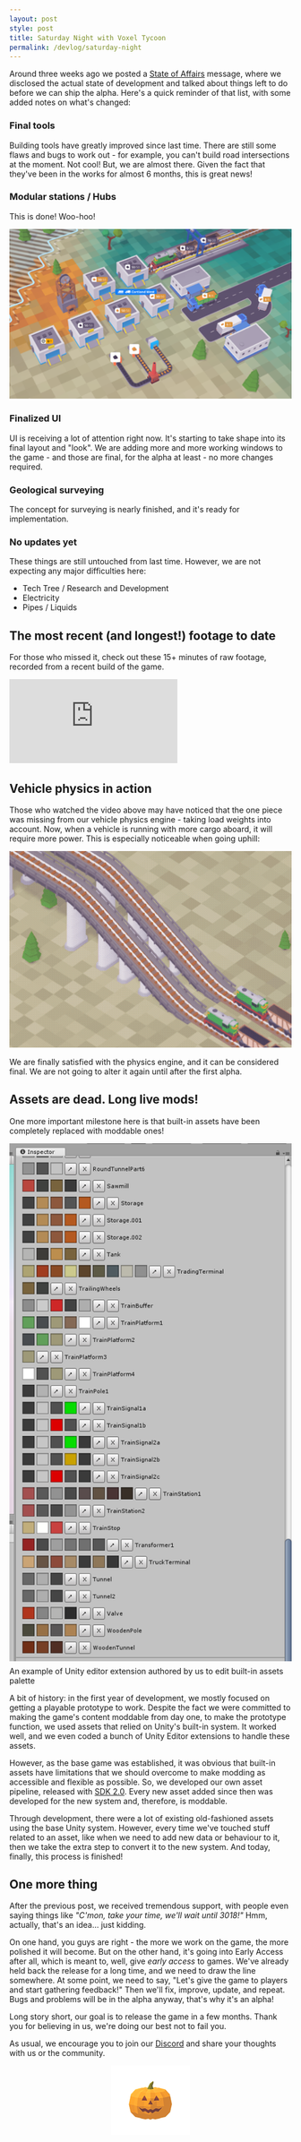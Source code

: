 ```yaml
---
layout: post
style: post
title: Saturday Night with Voxel Tycoon
permalink: /devlog/saturday-night
---
```


Around three weeks ago we posted a [State of Affairs](/when) message, where we disclosed the actual state of development and talked about things left to do before we can ship the alpha. Here's a quick reminder of that list, with some added notes on what's changed:

### Final tools

Building tools have greatly improved since last time. There are still some flaws and bugs to work out - for example, you can't build road intersections at the moment. Not cool! But, we are almost there. Given the fact that they've been in the works for almost 6 months, this is great news!

### Modular stations / Hubs

This is done! Woo-hoo!

![](/assets/weekreport/20181013-152913.png)

### Finalized UI

UI is receiving a lot of attention right now. It's starting to take shape into its final layout and "look". We are adding more and more working windows to the game - and those are final, for the alpha at least - no more changes required.

### Geological surveying

The concept for surveying is nearly finished, and it's ready for implementation.

### No updates yet

These things are still untouched from last time. However, we are not expecting any major difficulties here:

* Tech Tree / Research and Development
* Electricity
* Pipes / Liquids

## The most recent (and longest!) footage to date

For those who missed it, check out these 15+ minutes of raw footage, recorded from a recent build of the game.

<iframe class="widget-youtube" src="https://www.youtube.com/embed/eGKbHxh47Y4?rel=0" frameborder="0" allow="autoplay; encrypted-media" allowfullscreen></iframe>

## Vehicle physics in action

Those who watched the video above may have noticed that the one piece was missing from our vehicle physics engine - taking load weights into account. Now, when a vehicle is running with more cargo aboard, it will require more power. This is especially noticeable when going uphill:

![](/assets/weekreport/phys2-0.gif)

We are finally satisfied with the physics engine, and it can be considered final. We are not going to alter it again until after the first alpha.

## Assets are dead. Long live mods!

One more important milestone here is that built-in assets have been completely replaced with moddable ones!

<div class="img-inline-left-container">
    <img src="/assets/weekreport/image_2018-10-11_22-02-48.png" style="margin-bottom: 6px" />
    <span class="img-alt">An example of Unity editor extension authored by us to edit built-in assets palette</span>
</div>

A bit of history: in the first year of development, we mostly focused on getting a playable prototype to work. Despite the fact we were committed to making the game's content moddable from day one, to make the prototype function, we used assets that relied on Unity's built-in system. It worked well, and we even coded a bunch of Unity Editor extensions to handle these assets.

However, as the base game was established, it was obvious that built-in assets have limitations that we should overcome to make modding as accessible and flexible as possible. So, we developed our own asset pipeline, released with [SDK 2.0](/sdk). Every new asset added since then was developed for the new system and, therefore, is moddable.

Through development, there were a lot of existing old-fashioned assets using the base Unity system. However, every time we've touched stuff related to an asset, like when we need to add new data or behaviour to it, then we take the extra step to convert it to the new system. And today, finally, this process is finished!

## One more thing

After the previous post, we received tremendous support, with people even saying things like *"C'mon, take your time, we'll wait until 3018!"* Hmm, actually, that's an idea... just kidding.

On one hand, you guys are right - the more we work on the game, the more polished it will become. But on the other hand, it's going into Early Access after all, which is meant to, well, give *early access* to games. We've already held back the release for a long time, and we need to draw the line somewhere. At some point, we need to say, "Let's give the game to players and start gathering feedback!" Then we'll fix, improve, update, and repeat. Bugs and problems will be in the alpha anyway, that's why it's an alpha!

Long story short, our goal is to release the game in a few months. Thank you for believing in us, we're doing our best not to fail you.

As usual, we encourage you to join our [Discord](http://discord.gg/64KPWd5) and share your thoughts with us or the community.

<p style="text-align: center">
    <img style="width: 140px;" src="/assets/pumpkin50.png"/>
</p>